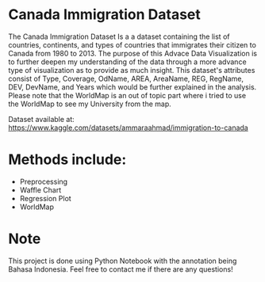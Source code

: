 # Canada Immigration Dataset
The Canada Immigration Dataset Is a a dataset containing the list of countries, continents, and types of countries that immigrates their citizen to Canada from 1980 to 2013. The purpose of this Advace Data Visualization is to further deepen my understanding of the data through a more advance type of visualization as to provide as much insight. This dataset's attributes consist of Type, Coverage,	OdName,	AREA,	AreaName,	REG,	RegName,	DEV,	DevName, and Years which would be further explained in the analysis. Please note that the WorldMap is an out of topic part where i tried to use the WorldMap to see my University from the map.

Dataset available at: https://www.kaggle.com/datasets/ammaraahmad/immigration-to-canada 

# Methods include:
- Preprocessing
- Waffle Chart
- Regression Plot
- WorldMap

# Note
This project is done using Python Notebook with the annotation being Bahasa Indonesia. Feel free to contact me if there are any questions!
